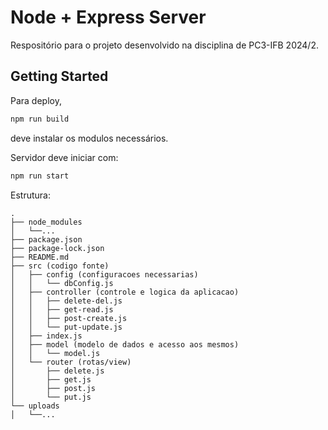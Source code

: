 # Node + Express Server

Respositório para o projeto desenvolvido na disciplina de PC3-IFB 2024/2.

## Getting Started

Para deploy,
```sh
npm run build
```
deve instalar os modulos necessários.

Servidor deve iniciar com:
```sh
npm run start
```

Estrutura:
```
.
├── node_modules
│   └──...
├── package.json
├── package-lock.json
├── README.md
├── src (codigo fonte)
│   ├── config (configuracoes necessarias)
│   │   └── dbConfig.js
│   ├── controller (controle e logica da aplicacao)
│   │   ├── delete-del.js
│   │   ├── get-read.js
│   │   ├── post-create.js
│   │   └── put-update.js
│   ├── index.js
│   ├── model (modelo de dados e acesso aos mesmos)
│   │   └── model.js
│   └── router (rotas/view)
│       ├── delete.js
│       ├── get.js
│       ├── post.js
│       └── put.js
└── uploads
│   └──...
```
